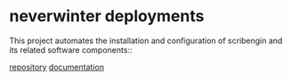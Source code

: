 # neverwinter deployments

This project automates the installation and configuration of scribengin and its related software components::

[repository](https://bitbucket.org/nventdata/neverwinterdp-deployments)
[documentation](https://bitbucket.org/nventdata/neverwinter-deployments/wiki/Home)